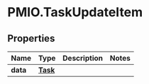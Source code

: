 # PMIO.TaskUpdateItem

## Properties
Name | Type | Description | Notes
------------ | ------------- | ------------- | -------------
**data** | [**Task**](Task.md) |  | 


